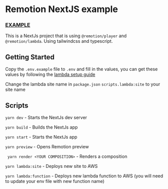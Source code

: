 # Remotion NextJS example

### [EXAMPLE](https://remotion-next-example.vercel.app/)

This is a NextJs project that is using `@remotion/player` and `@remotion/lambda`. Using tailwindcss and typescript.

## Getting Started

Copy the `.env.example` file to `.env` and fill in the values, you can get these values by following the [lambda setup guide](https://www.remotion.dev/docs/lambda/setup)

Change the lambda site name in `package.json` `scripts.lambda:site` to your site name

## Scripts

`yarn dev` - Starts the NextJs dev server

`yarn build` - Builds the NextJs app

`yarn start` - Starts the NextJs app

`yarn preview` - Opens Remotion preview 

` yarn render <YOUR COMPOSITION>` - Renders a composition

`yarn lambda:site` - Deploys new site to AWS

`yarn lambda:function` - Deploys new lambda function to AWS (you will need to update your env file with new function name)

